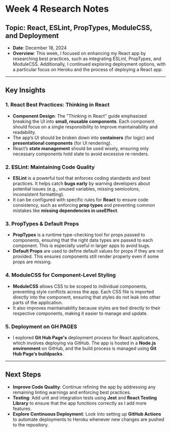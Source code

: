 # Week 4 Research Notes

## Topic: React, ESLint, PropTypes, ModuleCSS, and Deployment

- **Date**: December 18, 2024  
- **Overview**: This week, I focused on enhancing my React app by researching best practices, such as integrating ESLint, PropTypes, and ModuleCSS. Additionally, I continued exploring deployment options, with a particular focus on Heroku and the process of deploying a React app.

---

## Key Insights

### 1. **React Best Practices: Thinking in React**
   - **Component Design**: The "Thinking in React" guide emphasized breaking the UI into **small, reusable components**. Each component should focus on a single responsibility to improve maintainability and readability.
   - The app’s UI should be broken down into **containers** (for logic) and **presentational components** (for UI rendering).
   - React’s **state management** should be used wisely, ensuring only necessary components hold state to avoid excessive re-renders.

### 2. **ESLint: Maintaining Code Quality**
   - **ESLint** is a powerful tool that enforces coding standards and best practices. It helps catch **bugs early** by warning developers about potential issues (e.g., unused variables, missing semicolons, inconsistent formatting).
   - It can be configured with specific rules for **React** to ensure code consistency, such as enforcing **prop types** and preventing common mistakes like **missing dependencies in useEffect**.

### 3. **PropTypes & Default Props**
   - **PropTypes** is a runtime type-checking tool for props passed to components, ensuring that the right data types are passed to each component. This is especially useful in larger apps to avoid bugs.
   - **Default Props** are used to define default values for props if they are not provided. This ensures components still render properly even if some props are missing.

### 4. **ModuleCSS for Component-Level Styling**
   - **ModuleCSS** allows CSS to be scoped to individual components, preventing style conflicts across the app. Each CSS file is imported directly into the component, ensuring that styles do not leak into other parts of the application.
   - It also improves maintainability because styles are tied directly to their respective components, making it easier to manage and update.

### 5. **Deployment on GH PAGES**
   - I explored **Git Hub Page's** deployment process for React applications, which involves deploying via GitHub. The app is hosted in a **Node.js environment** on GitHub, and the build process is managed using **Git Hub Page’s buildpacks**.

---

## Next Steps

- **Improve Code Quality**: Continue refining the app by addressing any remaining linting warnings and enforcing best practices.
- **Testing**: Add unit and integration tests using **Jest** and **React Testing Library** to ensure that the app functions correctly as I add more features.
- **Explore Continuous Deployment**: Look into setting up **GitHub Actions** to automate deployments to Heroku whenever new changes are pushed to the repository.
